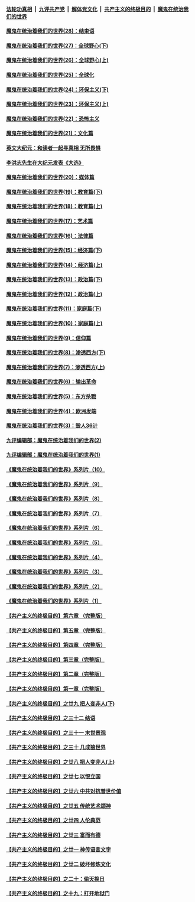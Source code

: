 

####  [法轮功真相](../../../../basic/blob/master/README.md?t=04100402) &nbsp;|&nbsp; [九评共产党](../../../../9ping.md/blob/master/README.md?t=04100402) &nbsp;|&nbsp; [解体党文化](../../../../jtdwh.md/blob/master/README.md?t=04100402)  &nbsp;|&nbsp; [共产主义的终极目的](../../../../gczydzjmd.md/blob/master/README.md?t=04100402) &nbsp;|&nbsp; [魔鬼在统治我们的世界](../../../../mgztzwmdsj.md/blob/master/README.md?t=04100402) 

#### [魔鬼在统治着我们的世界(28)：结束语](../pages/nsc422/n10936246.md?t=04100402) 

#### [魔鬼在统治着我们的世界(27)：全球野心(下)](../pages/nsc422/n10928319.md?t=04100402) 

#### [魔鬼在统治着我们的世界(26)：全球野心(上)](../pages/nsc422/n10900318.md?t=04100402) 

#### [魔鬼在统治着我们的世界(25)：全球化](../pages/nsc422/n10788205.md?t=04100402) 

#### [魔鬼在统治着我们的世界(24)：环保主义(下)](../pages/nsc422/n10695307.md?t=04100402) 

#### [魔鬼在统治着我们的世界(23)：环保主义(上)](../pages/nsc422/n10688613.md?t=04100402) 

#### [魔鬼在统治着我们的世界(22)：恐怖主义](../pages/nsc422/n10614727.md?t=04100402) 

#### [魔鬼在统治着我们的世界(21)：文化篇](../pages/nsc422/n10597706.md?t=04100402) 

#### [英文大纪元：和读者一起寻真相 无所畏惧](../pages/nsc422/n12542027.md?t=04100402) 

#### [李洪志先生在大纪元发表《大选》](../pages/nsc422/n12534746.md?t=04100402) 

#### [魔鬼在统治着我们的世界(20)：媒体篇](../pages/nsc422/n10586579.md?t=04100402) 

#### [魔鬼在统治着我们的世界(19)：教育篇(下)](../pages/nsc422/n10564808.md?t=04100402) 

#### [魔鬼在统治着我们的世界(18)：教育篇(上)](../pages/nsc422/n10526970.md?t=04100402) 

#### [魔鬼在统治着我们的世界(17)：艺术篇](../pages/nsc422/n10499093.md?t=04100402) 

#### [魔鬼在统治着我们的世界(16)：法律篇](../pages/nsc422/n10485969.md?t=04100402) 

#### [魔鬼在统治着我们的世界(15)：经济篇(下)](../pages/nsc422/n10469975.md?t=04100402) 

#### [魔鬼在统治着我们的世界(14)：经济篇(上)](../pages/nsc422/n10457370.md?t=04100402) 

#### [魔鬼在统治着我们的世界(13)：政治篇(下)](../pages/nsc422/n10448270.md?t=04100402) 

#### [魔鬼在统治着我们的世界(12)：政治篇(上)](../pages/nsc422/n10444576.md?t=04100402) 

#### [魔鬼在统治着我们的世界(11)：家庭篇(下)](../pages/nsc422/n10440961.md?t=04100402) 

#### [魔鬼在统治着我们的世界(10)：家庭篇(上)](../pages/nsc422/n10435448.md?t=04100402) 

#### [魔鬼在统治着我们的世界(9)：信仰篇](../pages/nsc422/n10432159.md?t=04100402) 

#### [魔鬼在统治着我们的世界(8)：渗透西方(下)](../pages/nsc422/n10429603.md?t=04100402) 

#### [魔鬼在统治着我们的世界(7)：渗透西方(上)](../pages/nsc422/n10426013.md?t=04100402) 

#### [魔鬼在统治着我们的世界(6)：输出革命](../pages/nsc422/n10421536.md?t=04100402) 

#### [魔鬼在统治着我们的世界(5)：东方杀戮](../pages/nsc422/n10417707.md?t=04100402) 

#### [魔鬼在统治着我们的世界(4)：欧洲发端](../pages/nsc422/n10414890.md?t=04100402) 

#### [魔鬼在统治着我们的世界(3)：毁人36计](../pages/nsc422/n10411583.md?t=04100402) 

#### [九评编辑部：魔鬼在统治着我们的世界(2)](../pages/nsc422/n10410036.md?t=04100402) 

#### [九评编辑部：魔鬼在统治着我们的世界(1)](../pages/nsc422/n10406825.md?t=04100402) 

#### [《魔鬼在统治着我们的世界》系列片（10）](../pages/nsc422/n12292670.md?t=04100402) 

#### [《魔鬼在统治着我们的世界》系列片（9）](../pages/nsc422/n12290859.md?t=04100402) 

#### [《魔鬼在统治着我们的世界》系列片（8）](../pages/nsc422/n12287445.md?t=04100402) 

#### [《魔鬼在统治着我们的世界》系列片（7）](../pages/nsc422/n12283425.md?t=04100402) 

#### [《魔鬼在统治着我们的世界》系列片（6）](../pages/nsc422/n12282314.md?t=04100402) 

#### [《魔鬼在统治着我们的世界》系列片（5）](../pages/nsc422/n12281419.md?t=04100402) 

#### [《魔鬼在统治着我们的世界》系列片（4）](../pages/nsc422/n12274024.md?t=04100402) 

#### [《魔鬼在统治着我们的世界》系列片（3）](../pages/nsc422/n12271322.md?t=04100402) 

#### [《魔鬼在统治着我们的世界》系列片（2）](../pages/nsc422/n12269049.md?t=04100402) 

#### [《魔鬼在统治着我们的世界》系列片（1）](../pages/nsc422/n12267575.md?t=04100402) 

#### [【共产主义的终极目的】第六章 （完整版）](../pages/nsc422/n11428913.md?t=04100402) 

#### [【共产主义的终极目的】第五章 （完整版）](../pages/nsc422/n11428912.md?t=04100402) 

#### [【共产主义的终极目的】第四章 （完整版）](../pages/nsc422/n11428907.md?t=04100402) 

#### [【共产主义的终极目的】第三章（完整版）](../pages/nsc422/n11428848.md?t=04100402) 

#### [【共产主义的终极目的】第二章（完整版）](../pages/nsc422/n11428831.md?t=04100402) 

#### [【共产主义的终极目的】第一章（完整版）](../pages/nsc422/n11417651.md?t=04100402) 

#### [【共产主义的终极目的】之廿九 把人变非人(下)](../pages/nsc422/n11344140.md?t=04100402) 

#### [【共产主义的终极目的】之三十二 结语](../pages/nsc422/n11360535.md?t=04100402) 

#### [【共产主义的终极目的】之三十一 末世景观](../pages/nsc422/n11351129.md?t=04100402) 

#### [【共产主义的终极目的】之三十 几成狼世界](../pages/nsc422/n11348280.md?t=04100402) 

#### [【共产主义的终极目的】之廿八 把人变非人(上)](../pages/nsc422/n11340492.md?t=04100402) 

#### [【共产主义的终极目的】之廿七 以恨立国](../pages/nsc422/n11336944.md?t=04100402) 

#### [【共产主义的终极目的】之廿六 中共对抗普世价值](../pages/nsc422/n11324785.md?t=04100402) 

#### [【共产主义的终极目的】之廿五 传统艺术颂神](../pages/nsc422/n11296396.md?t=04100402) 

#### [【共产主义的终极目的】之廿四 人伦典范](../pages/nsc422/n11296397.md?t=04100402) 

#### [【共产主义的终极目的】之廿三 富而有德](../pages/nsc422/n11283598.md?t=04100402) 

#### [【共产主义的终极目的】之廿一 神传语言文字](../pages/nsc422/n11263265.md?t=04100402) 

#### [【共产主义的终极目的】之廿二 破坏修炼文化](../pages/nsc422/n11245728.md?t=04100402) 

#### [【共产主义的终极目的】之二十：偷天换日](../pages/nsc422/n11238846.md?t=04100402) 

#### [【共产主义的终极目的】之十九：打开地狱门](../pages/nsc422/n11206376.md?t=04100402) 

